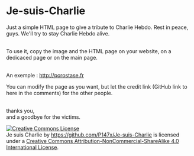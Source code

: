 # Je-suis-Charlie

Just a simple HTML page to give a tribute to Charlie Hebdo.
Rest in peace, guys. We'll try to stay Charlie Hebdo alive.
<br /><br />

To use it, copy the image and the HTML page on your website, on a dedicaced page or on the main page.
<br /><br />

An exemple : http://porostase.fr

You can modify the page as you want, but let the credit link (GitHub link to here in the comments) for the other people.
<br /><br />



thanks you,<br />
and a goodbye for the victims.

<a rel="license" href="http://creativecommons.org/licenses/by-nc-sa/4.0/"><img alt="Creative Commons License" style="border-width:0" src="https://i.creativecommons.org/l/by-nc-sa/4.0/88x31.png" /></a><br /><span xmlns:dct="http://purl.org/dc/terms/" href="http://purl.org/dc/dcmitype/Dataset" property="dct:title" rel="dct:type">Je suis Charlie</span> by <a xmlns:cc="http://creativecommons.org/ns#" href="https://github.com/P147x/Je-suis-Charlie" property="cc:attributionName" rel="cc:attributionURL">https://github.com/P147x/Je-suis-Charlie</a> is licensed under a <a rel="license" href="http://creativecommons.org/licenses/by-nc-sa/4.0/">Creative Commons Attribution-NonCommercial-ShareAlike 4.0 International License</a>.
